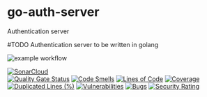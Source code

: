 # go-auth-server
Authentication server 

#TODO 
Authentication server to be written in golang

![example workflow](https://github.com/sderohan/go-auth-server/actions/workflows/pipeline.yml/badge.svg)


[![SonarCloud](https://sonarcloud.io/images/project_badges/sonarcloud-white.svg)](https://sonarcloud.io/summary/new_code?id=sderohan_go-auth-server) <br/>
[![Quality Gate Status](https://sonarcloud.io/api/project_badges/measure?project=sderohan_go-auth-server&metric=alert_status)](https://sonarcloud.io/summary/new_code?id=sderohan_go-auth-server)
[![Code Smells](https://sonarcloud.io/api/project_badges/measure?project=sderohan_go-auth-server&metric=code_smells)](https://sonarcloud.io/summary/new_code?id=sderohan_go-auth-server)
[![Lines of Code](https://sonarcloud.io/api/project_badges/measure?project=sderohan_go-auth-server&metric=ncloc)](https://sonarcloud.io/summary/new_code?id=sderohan_go-auth-server)
[![Coverage](https://sonarcloud.io/api/project_badges/measure?project=sderohan_go-auth-server&metric=coverage)](https://sonarcloud.io/summary/new_code?id=sderohan_go-auth-server)
[![Duplicated Lines (%)](https://sonarcloud.io/api/project_badges/measure?project=sderohan_go-auth-server&metric=duplicated_lines_density)](https://sonarcloud.io/summary/new_code?id=sderohan_go-auth-server)
[![Vulnerabilities](https://sonarcloud.io/api/project_badges/measure?project=sderohan_go-auth-server&metric=vulnerabilities)](https://sonarcloud.io/summary/new_code?id=sderohan_go-auth-server)
[![Bugs](https://sonarcloud.io/api/project_badges/measure?project=sderohan_go-auth-server&metric=bugs)](https://sonarcloud.io/summary/new_code?id=sderohan_go-auth-server)
[![Security Rating](https://sonarcloud.io/api/project_badges/measure?project=sderohan_go-auth-server&metric=security_rating)](https://sonarcloud.io/summary/new_code?id=sderohan_go-auth-server)
